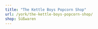 ```yaml
---
title: "The Kettle Boys Popcorn Shop"
url: /york/the-kettle-boys-popcorn-shop/
shop: Süßwaren
---
```

